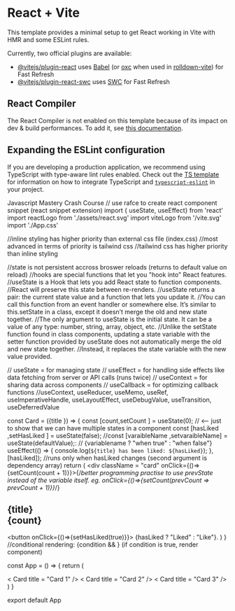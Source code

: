 # React + Vite

This template provides a minimal setup to get React working in Vite with HMR and some ESLint rules.

Currently, two official plugins are available:

- [@vitejs/plugin-react](https://github.com/vitejs/vite-plugin-react/blob/main/packages/plugin-react) uses [Babel](https://babeljs.io/) (or [oxc](https://oxc.rs) when used in [rolldown-vite](https://vite.dev/guide/rolldown)) for Fast Refresh
- [@vitejs/plugin-react-swc](https://github.com/vitejs/vite-plugin-react/blob/main/packages/plugin-react-swc) uses [SWC](https://swc.rs/) for Fast Refresh

## React Compiler

The React Compiler is not enabled on this template because of its impact on dev & build performances. To add it, see [this documentation](https://react.dev/learn/react-compiler/installation).

## Expanding the ESLint configuration

If you are developing a production application, we recommend using TypeScript with type-aware lint rules enabled. Check out the [TS template](https://github.com/vitejs/vite/tree/main/packages/create-vite/template-react-ts) for information on how to integrate TypeScript and [`typescript-eslint`](https://typescript-eslint.io) in your project.


Javascript Mastery Crash Course
// use rafce to create react component snippet (react snippet extension)
import { useState, useEffect} from 'react'
import reactLogo from './assets/react.svg'
import viteLogo from '/vite.svg'
import './App.css'

//inline styling has higher priority than external css file (index.css)
//most advanced in terms of priority is tailwind css
//tailwind css has higher priority than inline styling

//state is not persistent accross broswer reloads (returns to default value on reload)
//hooks are special functions that let you "hook into" React features.
//useState is a Hook that lets you add React state to function components.
//React will preserve this state between re-renders.
//useState returns a pair: the current state value and a function that lets you update it.
//You can call this function from an event handler or somewhere else. It’s similar to this.setState in a class, except it doesn’t merge the old and new state together.
//The only argument to useState is the initial state. It can be a value of any type: number, string, array, object, etc.
//Unlike the setState function found in class components, updating a state variable with the setter function provided by useState does not automatically merge the old and new state together. 
//Instead, it replaces the state variable with the new value provided.

// useState = for managing state
// useEffect = for handling side effects like data fetching from server or API calls (runs twice)
// useContext = for sharing data across components 
// useCallback = for optimizing callback functions 
//useContext, useReducer, useMemo, useRef, useImperativeHandle, useLayoutEffect, useDebugValue, useTransition, useDeferredValue

const Card = ({title }) => { 
  const [count,setCount ] = useState(0); // <-- just to show that we can have multiple states in a component
  const [hasLiked ,setHasLiked ] = useState(false); 
  //const [varaibleName ,setvaraibleName] = useState(defaultValue);:
  // {variablename ? "when true" : "when false"}
  useEffect(() => {
    console.log(`${title} has been liked: ${hasLiked}`);
  },[hasLiked]); //runs only when hasLiked changes (second argument is dependency array)
  return (
    <div className = "card" onClick={()=>{setCount(count + 1)}}>{/*better programming practise to use prevState instead of the variable itself. eg. onClick={()=>{setCount(prevCount => prevCount + 1)}}*/}
      <h2>{title} <br/> {count}</h2>
      <button onClick={()=>{setHasLiked(true)}}>
        {hasLiked ? "Liked" : "Like"}. 
      </button>
    </div>
  )
}
//conditional rendering: {condition && <Component />} (if condition is true, render component)

const App = () => {
  return (
    <div className = "card-continaer">
      < Card title = "Card 1" />
      < Card title = "Card 2" />
      < Card title = "Card 3" />
    </div>
  )
}

export default App
